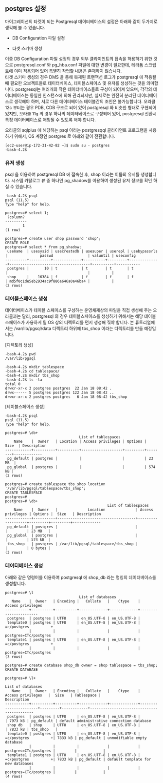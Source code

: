 ## postgres 설정 ##

마이그레이션의 타켓이 되는 Postgresql 데이터베이스의 설정은 아래와 같이 두가지로 생각해 볼 수 있습니다. 

* DB Configuration 파일 설정

* 타겟 스키마 생성

이중 DB Configuration 파일 설정의 경우 외부 클라이언트의 접속을 허용하기 위한 것으로 postgresql.conf 와 pg_hba.conf 파일에 대한 변경이 필요한데, 테라폼 스크립트에 이미 적용되어 있어 특별히 작업할 내용은 존재하지 않습니다.  
타겟 스키마 생성의 경우 DMS 을 통해 복제된 트랜잭션 로그가 postgresql 에 적용될 때 필요한 오브젝트들로 데이터베이스, 테이블스페이스 및 유저를 생성하는 것을 의미합니다. 
postgresql는 여러개의 작은 데이터베이스들로 구성이 되어져 있으며, 각각의 데이터베이스는 동일한 인스턴스에 의해 관리되지만, 실제로는 완전히 분리된 데이터베이스로
생각해야 하며, 서로 다른 데이터베이스 테이블간의 조인은 불가능합니다. 
오라클 12c 부터는 경우 PDB, CDB 구조로 되어 있어 postgresql 와 비슷한 형태로 구현되어 있지만, 오라클 11g 의 경우 하나의 데이터베이스로 구성되어 있어, postgresql 전환시 특정 데이터베이스로 매핑될 수 있도록 해야 합니다. 

오라클의 sqlplus 에 해당하는 psql 이라는 postgresqql 클라이언트 프로그램을 사용하기 위해서, OS 계정인 postgres 로 아래와 같이 전환합니다.  
```
[ec2-user@ip-172-31-42-82 ~]$ sudo su - postgres
-bash-4.2$ 
```

### 유저 생성 ###

psql 을 이용하여 postgresql DB 에 접속한 후, shop 이라는 이름의 유저를 생성합니다. 시스템 카탈로그 뷰 중 하나인 pg_shadow를 이용하여 생성된 유저 정보를 확인 하실 수 있습니다.

```
-bash-4.2$ psql
psql (11.5)
Type "help" for help.

postgres=# select 1;
 ?column? 
----------
        1
(1 row)

postgres=# create user shop password 'shop';
CREATE ROLE
postgres=# select * from pg_shadow;
 usename  | usesysid | usecreatedb | usesuper | userepl | usebypassrls |               passwd                | valuntil | useconfig 
----------+----------+-------------+----------+---------+--------------+-------------------------------------+----------+-----------
 postgres |       10 | t           | t        | t       | t            |                                     |          | 
 shop     |    16384 | f           | f        | f       | f            | md5f0c1de5eb2934ac9f886a646a0a46ba4 |          | 
(2 rows)
```

### 테이블스페이스 생성 ###

데이터베이스가 테이블 스페이스를 구성하는 운영체제상의 파일을 직접 생성해 주는 오라클과는 달리, postgresql 의 경우 테이블스페이스를 생성하기 위해서는 해당 테이블스페이스가 사용하게 될 OS 상의 디렉토리를 먼저 생성해 줘야 합니다. 본 튜토리얼에서는 /var/lib/pgsql/data 디렉토리 하위에 tbs_shop 이라는 디렉토리를 만들 예정입니다. 

[디렉토리 생성]
```
-bash-4.2$ pwd
/var/lib/pgsql

-bash-4.2$ mkdir tablespace
-bash-4.2$ cd tablespace/
-bash-4.2$ mkdir tbs_shop
-bash-4.2$ ls -la
total 0
drwxr-xr-x 3 postgres postgres  22 Jan 18 08:42 .
drwx------ 5 postgres postgres 122 Jan 18 08:42 ..
drwxr-xr-x 2 postgres postgres   6 Jan 18 08:42 tbs_shop
```

[테이블스페이스 생성]
```
-bash-4.2$ psql
psql (11.5)
Type "help" for help.

postgres=# \db+
                                  List of tablespaces
    Name    |  Owner   | Location | Access privileges | Options |  Size  | Description 
------------+----------+----------+-------------------+---------+--------+-------------
 pg_default | postgres |          |                   |         | 23 MB  | 
 pg_global  | postgres |          |                   |         | 574 kB | 
(2 rows)

postgres=# create tablespace tbs_shop location '/var/lib/pgsql/tablespace/tbs_shop';
CREATE TABLESPACE
postgres=# 
postgres=# \db+
                                               List of tablespaces
    Name    |  Owner   |              Location              | Access privileges | Options |  Size   | Description 
------------+----------+------------------------------------+-------------------+---------+---------+-------------
 pg_default | postgres |                                    |                   |         | 23 MB   | 
 pg_global  | postgres |                                    |                   |         | 574 kB  | 
 tbs_shop   | postgres | /var/lib/pgsql/tablespace/tbs_shop |                   |         | 0 bytes | 
(3 rows)
```

### 데이터베이스 생성 ###

아래와 같은 명령어를 이용하여 postgresql 에 shop_db 라는 명칭의 데이터베이스를 생성합니다. 

```
postgres=# \l
                                  List of databases
   Name    |  Owner   | Encoding |   Collate   |    Ctype    |   Access privileges   
-----------+----------+----------+-------------+-------------+-----------------------
 postgres  | postgres | UTF8     | en_US.UTF-8 | en_US.UTF-8 | 
 template0 | postgres | UTF8     | en_US.UTF-8 | en_US.UTF-8 | =c/postgres          +
           |          |          |             |             | postgres=CTc/postgres
 template1 | postgres | UTF8     | en_US.UTF-8 | en_US.UTF-8 | =c/postgres          +
           |          |          |             |             | postgres=CTc/postgres
(3 rows)

postgres=# create database shop_db owner = shop tablespace = tbs_shop;
CREATE DATABASE

postgres=# \l+
                                                                    List of databases
   Name    |  Owner   | Encoding |   Collate   |    Ctype    |   Access privileges   |  Size   | Tablespace |                Description                 
-----------+----------+----------+-------------+-------------+-----------------------+---------+------------+--------------------------------------------
 postgres  | postgres | UTF8     | en_US.UTF-8 | en_US.UTF-8 |                       | 7973 kB | pg_default | default administrative connection database
 shop_db   | shop     | UTF8     | en_US.UTF-8 | en_US.UTF-8 |                       | 7833 kB | tbs_shop   | 
 template0 | postgres | UTF8     | en_US.UTF-8 | en_US.UTF-8 | =c/postgres          +| 7833 kB | pg_default | unmodifiable empty database
           |          |          |             |             | postgres=CTc/postgres |         |            | 
 template1 | postgres | UTF8     | en_US.UTF-8 | en_US.UTF-8 | =c/postgres          +| 7833 kB | pg_default | default template for new databases
           |          |          |             |             | postgres=CTc/postgres |         |            | 
(4 rows)
```

